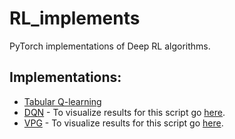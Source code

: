# RL_implements
PyTorch implementations of Deep RL algorithms.

## Implementations:
- [Tabular Q-learning](/tab_q.ipynb)
- [DQN](/dqn.ipynb) - To visualize results for this script go [here](https://app.wandb.ai/agkhalil/pytorch-dqn-cartpole?workspace=user-agkhalil).
- [VPG](/VPG.ipynb) - To visualize results for this script go [here](https://app.wandb.ai/agkhalil/pytorch-vpg-cartpole?workspace=user-agkhalil).
